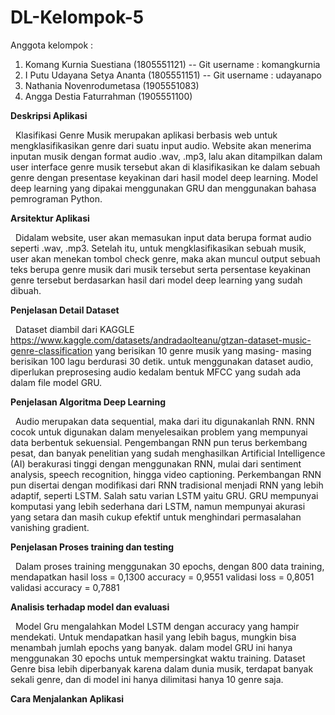 # DL-Kelompok-5
Anggota kelompok :
  1. Komang Kurnia Suestiana (1805551121) -- Git username : komangkurnia
  2. I Putu Udayana Setya Ananta (1805551151) -- Git username : udayanapo
  3. Nathania Novenrodumetasa (1905551083)
  4. Angga Destia Faturrahman (1905551100)
  
**Deskripsi Aplikasi**

&nbsp; Klasifikasi Genre Musik merupakan aplikasi berbasis web untuk mengklasifikasikan genre dari suatu input audio. Website akan menerima inputan musik dengan format audio .wav, .mp3, lalu akan ditampilkan dalam user interface genre musik tersebut akan di klasifikasikan ke dalam sebuah genre dengan presentase keyakinan dari hasil model deep learning. Model deep learning yang dipakai menggunakan GRU dan menggunakan bahasa pemrograman Python.

**Arsitektur Aplikasi**

&nbsp; Didalam website, user akan memasukan input data berupa format audio seperti .wav, .mp3. Setelah itu, untuk mengklasifikasikan sebuah musik, user akan menekan tombol check genre, maka akan muncul output sebuah teks berupa genre musik dari musik tersebut serta persentase keyakinan genre tersebut berdasarkan hasil dari model deep learning yang sudah dibuah.

**Penjelasan Detail Dataset**

&nbsp; Dataset diambil dari KAGGLE https://www.kaggle.com/datasets/andradaolteanu/gtzan-dataset-music-genre-classification yang berisikan 10 genre musik yang masing- masing berisikan 100 lagu berdurasi 30 detik. untuk menggunakan dataset audio, diperlukan preprosesing audio kedalam bentuk MFCC yang sudah ada dalam file model GRU.

**Penjelasan Algoritma Deep Learning**

&nbsp; Audio merupakan data sequential, maka dari itu digunakanlah RNN. RNN cocok untuk digunakan dalam menyelesaikan problem yang mempunyai data berbentuk sekuensial. Pengembangan RNN pun terus berkembang pesat, dan banyak penelitian yang sudah menghasilkan Artificial Intelligence (AI) berakurasi tinggi dengan menggunakan RNN, mulai dari sentiment analysis, speech recognition, hingga video captioning. Perkembangan RNN pun disertai dengan modifikasi dari RNN tradisional menjadi RNN yang lebih adaptif, seperti LSTM. Salah satu varian LSTM yaitu GRU. GRU mempunyai komputasi yang lebih sederhana dari LSTM, namun mempunyai akurasi yang setara dan masih cukup efektif untuk menghindari permasalahan vanishing gradient.

**Penjelasan Proses training dan testing**

&nbsp; Dalam proses training menggunakan 30 epochs, dengan 800 data training, mendapatkan hasil loss = 0,1300 accuracy = 0,9551 validasi loss = 0,8051 validasi accuracy = 0,7881 

**Analisis terhadap model dan evaluasi**

&nbsp; Model Gru mengalahkan Model LSTM dengan accuracy yang hampir mendekati. Untuk mendapatkan hasil yang lebih bagus, mungkin bisa menambah jumlah epochs yang banyak. dalam model GRU ini hanya menggunakan 30 epochs untuk mempersingkat waktu training. Dataset Genre bisa lebih diperbanyak karena dalam dunia musik, terdapat banyak sekali genre, dan di model ini hanya dilimitasi hanya 10 genre saja.

**Cara Menjalankan Aplikasi**



